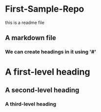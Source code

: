 # First-Sample-Repo
this is a readme file

## A markdown file

### We can create headings in it using '#'

# A first-level heading
## A second-level heading
### A third-level heading
